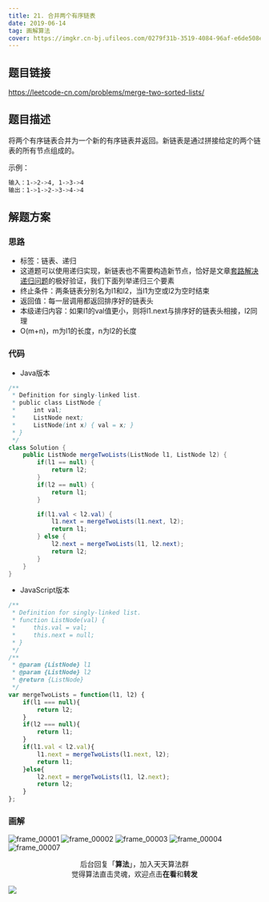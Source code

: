 ```yaml
---
title: 21. 合并两个有序链表
date: 2019-06-14
tag: 画解算法
cover: https://imgkr.cn-bj.ufileos.com/0279f31b-3519-4084-96af-e6de508e93ad.png
---
```


## 题目链接

https://leetcode-cn.com/problems/merge-two-sorted-lists/

## 题目描述

将两个有序链表合并为一个新的有序链表并返回。新链表是通过拼接给定的两个链表的所有节点组成的。 

示例：

```bash
输入：1->2->4, 1->3->4
输出：1->1->2->3->4->4
```

## 解题方案

### 思路

- 标签：链表、递归
- 这道题可以使用递归实现，新链表也不需要构造新节点，恰好是文章[套路解决递归问题](https://mp.weixin.qq.com/s/NCRTvdeqcC8INdPPfsMsVA)的极好验证，我们下面列举递归三个要素
- 终止条件：两条链表分别名为l1和l2，当l1为空或l2为空时结束
- 返回值：每一层调用都返回排序好的链表头
- 本级递归内容：如果l1的val值更小，则将l1.next与排序好的链表头相接，l2同理
- O(m+n)，m为l1的长度，n为l2的长度

### 代码

- Java版本

```java
/**
 * Definition for singly-linked list.
 * public class ListNode {
 *     int val;
 *     ListNode next;
 *     ListNode(int x) { val = x; }
 * }
 */
class Solution {
    public ListNode mergeTwoLists(ListNode l1, ListNode l2) {
        if(l1 == null) {
            return l2;
        }
        if(l2 == null) {
            return l1;
        }

        if(l1.val < l2.val) {
            l1.next = mergeTwoLists(l1.next, l2);
            return l1;
        } else {
            l2.next = mergeTwoLists(l1, l2.next);
            return l2;
        }
    }
}
```

- JavaScript版本

```javascript
/**
 * Definition for singly-linked list.
 * function ListNode(val) {
 *     this.val = val;
 *     this.next = null;
 * }
 */
/**
 * @param {ListNode} l1
 * @param {ListNode} l2
 * @return {ListNode}
 */
var mergeTwoLists = function(l1, l2) {
    if(l1 === null){
        return l2;
    }
    if(l2 === null){
        return l1;
    }
    if(l1.val < l2.val){
        l1.next = mergeTwoLists(l1.next, l2);
        return l1;
    }else{
        l2.next = mergeTwoLists(l1, l2.next);
        return l2;
    }
};
```

### 画解

![frame_00001](https://imgkr.cn-bj.ufileos.com/c83a8aae-4fcf-41ec-bc61-8dacdb3833e3.png)
![frame_00002](https://imgkr.cn-bj.ufileos.com/a6a44b3f-2d21-4dcc-9449-03b6fa3916f9.png)
![frame_00003](https://imgkr.cn-bj.ufileos.com/9b1d223c-c71d-4204-aefd-6920c7d4e220.png)
![frame_00004](https://imgkr.cn-bj.ufileos.com/14f777be-3416-4957-bb8f-f42e050c0848.png)
![frame_00007](https://imgkr.cn-bj.ufileos.com/0279f31b-3519-4084-96af-e6de508e93ad.png)

<span style="display:block;text-align:center;">后台回复「<strong>算法</strong>」，加入天天算法群</span>
<span style="display:block;text-align:center;">觉得算法直击灵魂，欢迎点击<strong>在看</strong>和<strong>转发</strong></span>

![](https://imgkr.cn-bj.ufileos.com/c3690018-4a92-4766-ac7e-ac54dd54c093.jpg)